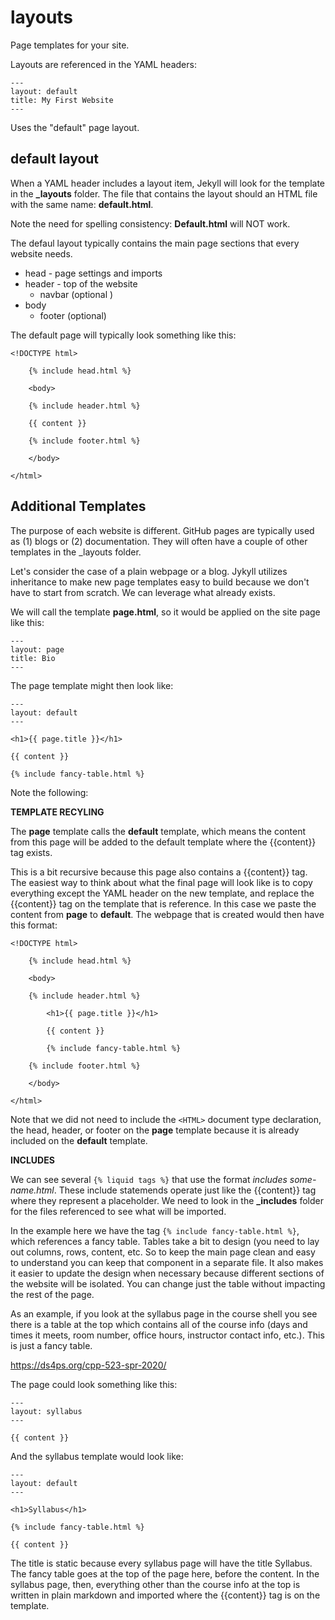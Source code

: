 # layouts

Page templates for your site. 

Layouts are referenced in the YAML headers:

````
---
layout: default
title: My First Website
---
````

Uses the "default" page layout. 

## default layout

When a YAML header includes a layout item, Jekyll will look for the template in the **_layouts** folder. The file that contains the layout should an HTML file with the same name:  **default.html**.

Note the need for spelling consistency: **Default.html** will NOT work. 

The defaul layout typically contains the main page sections that every website needs. 

* head - page settings and imports 
* header - top of the website 
  - navbar (optional )
* body 
  - footer (optional) 
  
The default page will typically look something like this: 

```
<!DOCTYPE html>

    {% include head.html %}

    <body>

    {% include header.html %}

    {{ content }}

    {% include footer.html %}

    </body>

</html>
```


## Additional Templates

The purpose of each website is different. GitHub pages are typically used as (1) blogs or (2) documentation. They will often have a couple of other templates in the _layouts folder. 

Let's consider the case of a plain webpage or a blog. Jykyll utilizes inheritance to make new page templates easy to build because we don't have to start from scratch. We can leverage what already exists.

We will call the template **page.html**, so it would be applied on the site page like this:

```
---
layout: page
title: Bio
---
````

The page template might then look like:

````
---
layout: default
---

<h1>{{ page.title }}</h1>

{{ content }}

{% include fancy-table.html %}

````

Note the following: 

**TEMPLATE RECYLING**

The **page** template calls the **default** template, which means the content from this page will be added to the default template where the {{content}} tag exists. 

This is a bit recursive because this page also contains a {{content}} tag. The easiest way to think about what the final page will look like is to copy everything except the YAML header on the new template, and replace the {{content}} tag on the template that is reference. In this case we paste the content from **page** to **default**. The webpage that is created would then have this format:


```
<!DOCTYPE html>

    {% include head.html %}

    <body>

    {% include header.html %}

        <h1>{{ page.title }}</h1>

        {{ content }}

        {% include fancy-table.html %}

    {% include footer.html %}

    </body>

</html>
```

Note that we did not need to include the `<HTML>` document type declaration, the head, header, or footer on the **page** template because it is already included on the **default** template. 

**INCLUDES**

We can see several `{% liquid tags %}` that use the format *includes some-name.html*. These include statemends operate just like the {{content}} tag where they represent a placeholder. We need to look in the **_includes** folder for the files referenced to see what will be imported. 

In the example here we have the tag `{% include fancy-table.html %}`, which references a fancy table. Tables take a bit to design (you need to lay out columns, rows, content, etc. So to keep the main page clean and easy to understand you can keep that component in a separate file. It also makes it easier to update the design when necessary because different sections of the website will be isolated. You can change just the table without impacting the rest of the page. 

As an example, if you look at the syllabus page in the course shell you see there is a table at the top which contains all of the course info (days and times it meets, room number, office hours, instructor contact info, etc.). This is just a fancy table.

https://ds4ps.org/cpp-523-spr-2020/

The page could look something like this: 

````
---
layout: syllabus
---

{{ content }}

````
And the syllabus template would look like: 

````
---
layout: default
---

<h1>Syllabus</h1>

{% include fancy-table.html %}

{{ content }}

````

The title is static because every syllabus page will have the title Syllabus. The fancy table goes at the top of the page here, before the content. In the syllabus page, then, everything other than the course info at the top is written in plain markdown and imported where the {{content}} tag is on the template. 

